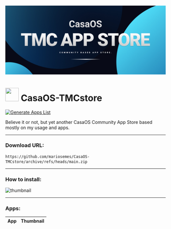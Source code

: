 ![hero](Assets/hero.jpg)

# <img src="https://cdn.jsdelivr.net/gh/mariosemes/CasaOS-TMCstore@main/Assets/default-icon.png" width="42" height="42"> CasaOS-TMCstore
[![Generate Apps List](https://github.com/mariosemes/CasaOS-TMCstore/actions/workflows/main.yml/badge.svg)](https://github.com/mariosemes/CasaOS-TMCstore/actions/workflows/main.yml)

Believe it or not, but yet another CasaOS Community App Store based mostly on my usage and apps.

---

### Download URL:

    https://github.com/mariosemes/CasaOS-TMCstore/archive/refs/heads/main.zip
 
---

### How to install:
![thumbnail](Assets/how-to-install.gif)

---

### Apps:

| App | Thumbnail |
| :-- | --- |
